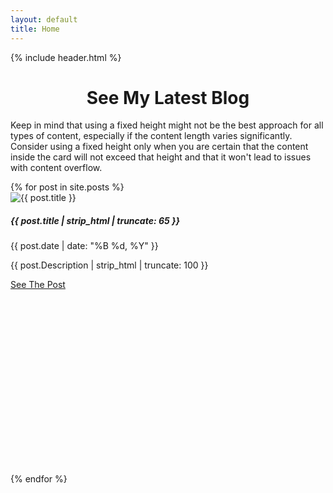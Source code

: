 ```yaml
---
layout: default
title: Home
---
```


<div class="container">
  <main>
    {% include header.html %}
  </main>
</div>

<h1 style="text-align: center">See My Latest Blog</h1>

<p>Keep in mind that using a fixed height might not be the best approach for all types of content, especially if the content length varies significantly. Consider using a fixed height only when you are certain that the content inside the card will not exceed that height and that it won't lead to issues with content overflow.</p>
<!-- Card  -->
<div class="row">
{% for post in site.posts %}
  <div class="col-sm-4 mb-3 mb-sm-0">
    <div class="card border-info mb-3">
      <div class="card-body" style="height: 450px;"> 
      <!-- Adjust the height as needed -->
      <img src="{{ site.url }}{{ site.baseurl }}{{ post.image | relative_url }}" class="card-img-top" style="width: 100 height: 100px;" alt="{{ post.title }}">
        <h5 class="card-title">{{ post.title | strip_html | truncate: 65 }}</h5>
        <p class="card-text"><span class="badge text-bg-info">{{ post.date | date: "%B %d, %Y" }}</span></p>
        <p class="card-text">{{ post.Description | strip_html | truncate: 100 }}</p>
        <a href="{{ post.url | relative_url }}" class="btn btn-info">See The Post</a>
      </div>
    </div>
  </div>
    {% endfor %}
</div>